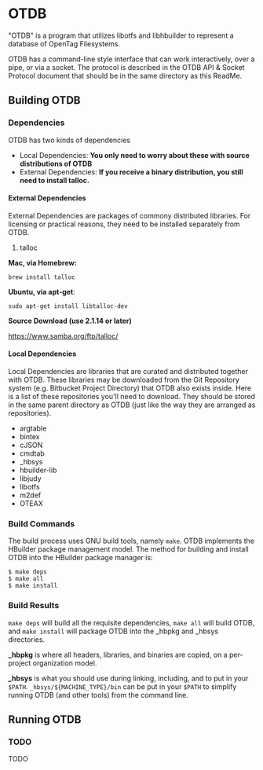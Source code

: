 # OTDB

"OTDB" is a program that utilizes libotfs and libhbuilder to represent a database of OpenTag Filesystems.  

OTDB has a command-line style interface that can work interactively, over a pipe, or via a socket.  The protocol is described in the OTDB API & Socket Protocol document that should be in the same directory as this ReadMe.

## Building OTDB

### Dependencies

OTDB has two kinds of dependencies

* Local Dependencies: **You only need to worry about these with source distributions of OTDB**
* External Dependencies: **If you receive a binary distribution, you still need to install talloc.**

#### External Dependencies

External Dependencies are packages of commony distributed libraries.  For licensing or practical reasons, they need to be installed separately from OTDB.

1. talloc

**Mac, via Homebrew:**

```
brew install talloc
```

**Ubuntu, via apt-get**:

```
sudo apt-get install libtalloc-dev
```

**Source Download (use 2.1.14 or later)**

https://www.samba.org/ftp/talloc/

#### Local Dependencies

Local Dependencies are libraries that are curated and distributed together with OTDB.  These libraries may be downloaded from the Git Repository system (e.g. Bitbucket Project Directory) that OTDB also exists inside.  Here is a list of these repositories you'll need to download.  They should be stored in the same parent directory as OTDB (just like the way they are arranged as repositories).

* argtable
* bintex
* cJSON
* cmdtab
* _hbsys
* hbuilder-lib
* libjudy
* libotfs
* m2def
* OTEAX

### Build Commands

The build process uses GNU build tools, namely `make`.  OTDB implements the HBuilder package management model.  The method for building and install OTDB into the HBuilder package manager is:

```
$ make deps
$ make all
$ make install
```

### Build Results

`make deps` will build all the requisite dependencies, `make all` will build OTDB, and `make install` will package OTDB into the \_hbpkg and \_hbsys directories.

**\_hbpkg** is where all headers, libraries, and binaries are copied, on a per-project organization model.

**\_hbsys** is what you should use during linking, including, and to put in your `$PATH`.  `_hbsys/${MACHINE_TYPE}/bin` can be put in your `$PATH` to simplify running OTDB (and other tools) from the command line.

## Running OTDB

### TODO

TODO